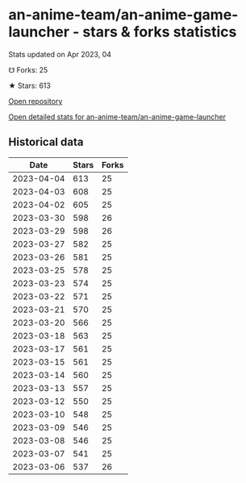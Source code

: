 # an-anime-team/an-anime-game-launcher - stars & forks statistics

Stats updated on Apr 2023, 04

☋ Forks: 25

★ Stars: 613

[Open repository](https://github.com/an-anime-team/an-anime-game-launcher)

[Open detailed stats for an-anime-team/an-anime-game-launcher](https://reviewgithub.com/rep/an-anime-team/an-anime-game-launcher)

## Historical data
| Date | Stars | Forks |
|------|-------|-------|
| 2023-04-04 | 613 | 25 | 
| 2023-04-03 | 608 | 25 | 
| 2023-04-02 | 605 | 25 | 
| 2023-03-30 | 598 | 26 | 
| 2023-03-29 | 598 | 26 | 
| 2023-03-27 | 582 | 25 | 
| 2023-03-26 | 581 | 25 | 
| 2023-03-25 | 578 | 25 | 
| 2023-03-23 | 574 | 25 | 
| 2023-03-22 | 571 | 25 | 
| 2023-03-21 | 570 | 25 | 
| 2023-03-20 | 566 | 25 | 
| 2023-03-18 | 563 | 25 | 
| 2023-03-17 | 561 | 25 | 
| 2023-03-15 | 561 | 25 | 
| 2023-03-14 | 560 | 25 | 
| 2023-03-13 | 557 | 25 | 
| 2023-03-12 | 550 | 25 | 
| 2023-03-10 | 548 | 25 | 
| 2023-03-09 | 546 | 25 | 
| 2023-03-08 | 546 | 25 | 
| 2023-03-07 | 541 | 25 | 
| 2023-03-06 | 537 | 26 | 

